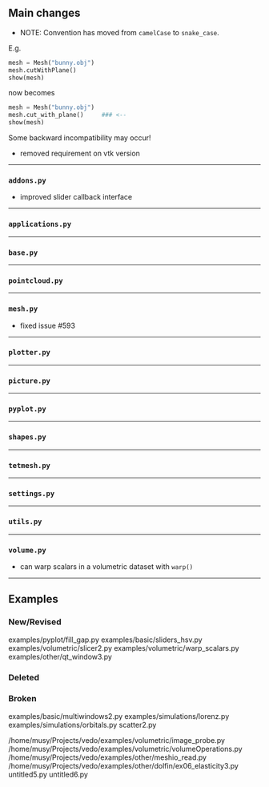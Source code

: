 ## Main changes

- NOTE: Convention has moved from `camelCase` to `snake_case`.

E.g.
```python
mesh = Mesh("bunny.obj")
mesh.cutWithPlane()
show(mesh)
```

now becomes

```python
mesh = Mesh("bunny.obj")
mesh.cut_with_plane()     ### <--
show(mesh)
```

Some backward incompatibility may occur!


- removed requirement on vtk version

---
### `addons.py`
- improved slider callback interface

---
### `applications.py`

---
### `base.py`

---
### `pointcloud.py`

---
### `mesh.py`
- fixed issue #593

---
### `plotter.py`

---
### `picture.py`

---
### `pyplot.py`

---
### `shapes.py`

---
### `tetmesh.py`


---
### `settings.py`

---
### `utils.py`

---
### `volume.py`
- can warp scalars in a volumetric dataset with `warp()`

-------------------------
## Examples

### New/Revised
examples/pyplot/fill_gap.py
examples/basic/sliders_hsv.py
examples/volumetric/slicer2.py
examples/volumetric/warp_scalars.py
examples/other/qt_window3.py


### Deleted

### Broken
examples/basic/multiwindows2.py
examples/simulations/lorenz.py
examples/simulations/orbitals.py
scatter2.py

/home/musy/Projects/vedo/examples/volumetric/image_probe.py
/home/musy/Projects/vedo/examples/volumetric/volumeOperations.py
/home/musy/Projects/vedo/examples/other/meshio_read.py
/home/musy/Projects/vedo/examples/other/dolfin/ex06_elasticity3.py
untitled5.py
untitled6.py




